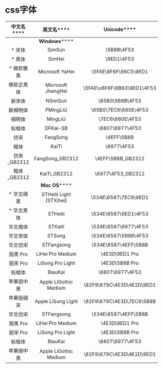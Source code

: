 # css字体

| **中文名****** |       **英文名******       |      **Unicode******       |
| :---------: | :---------------------: | :------------------------: |
|             |     **Windows******     |                            |
|    * 宋体     |         SimSun          |         \5B8B\4F53         |
|    * 黑体     |         SimHei          |         \9ED1\4F53         |
|   * 微软雅黑    |     Microsoft YaHei     |    \5FAE\8F6F\96C5\9ED1    |
|    微软正黑体    |   Microsoft JhengHei    | \5FAE\x8F6F\6B63\9ED1\4F53 |
|     新宋体     |         NSimSun         |      \65B0\5B8B\4F53       |
|    新细明体     |        PMingLiU         |    \65B0\7EC6\660E\4F53    |
|     细明体     |         MingLiU         |      \7EC6\660E\4F53       |
|     标楷体     |        DFKai-SB         |      \6807\6977\4F53       |
|     仿宋      |        FangSong         |         \4EFF\5B8B         |
|     楷体      |          KaiTi          |         \6977\4F53         |
|  仿宋_GB2312  |     FangSong_GB2312     |     \4EFF\5B8B_GB2312      |
|  楷体_GB2312  |      KaiTi_GB2312       |     \6977\4F53_GB2312      |
|             |     **Mac OS******      |                            |
|   * 华文细黑    | STHeiti Light [STXihei] |    \534E\6587\7EC6\9ED1    |
|   * 华文黑体    |         STHeiti         |    \534E\6587\9ED1\4F53    |
|    华文楷体     |         STKaiti         |    \534E\6587\6977\4F53    |
|    华文宋体     |         STSong          |    \534E\6587\5B8B\4F53    |
|    华文仿宋     |       STFangsong        |    \534E\6587\4EFF\5B8B    |
|   丽黑 Pro    |    LiHei Pro Medium     |       \4E3D\9ED1 Pro       |
|   丽宋 Pro    |    LiSong Pro Light     |       \4E3D\5B8B Pro       |
|     标楷体     |         BiauKai         |      \6807\6977\4F53       |
|    苹果丽中黑    |  Apple LiGothic Medium  | \82F9\679C\4E3D\4E2D\9ED1  |
|    苹果丽细宋    |   Apple LiSung Light    | \82F9\679C\4E3D\7EC6\5B8B  |
|    华文仿宋     |       STFangsong        |    \534E\6587\4EFF\5B8B    |
|   丽黑 Pro    |    LiHei Pro Medium     |       \4E3D\9ED1 Pro       |
|   丽宋 Pro    |    LiSong Pro Light     |       \4E3D\5B8B Pro       |
|     标楷体     |         BiauKai         |      \6807\6977\4F53       |
|    苹果丽中黑    |  Apple LiGothic Medium  | \82F9\679C\4E3D\4E2D\9ED1  |

